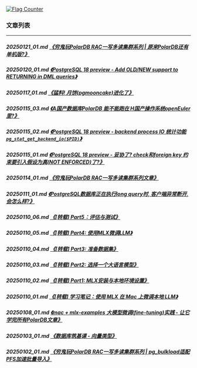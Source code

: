 <a rel="nofollow" href="http://info.flagcounter.com/h9V1"  ><img src="http://s03.flagcounter.com/count/h9V1/bg_FFFFFF/txt_000000/border_CCCCCC/columns_2/maxflags_12/viewers_0/labels_0/pageviews_0/flags_0/"  alt="Flag Counter"  border="0"  ></a>  
  
### 文章列表  
----  
##### 20250121_01.md   [《穷鬼玩PolarDB RAC一写多读集群系列 | 原来PolarDB还有单机版?》](20250121_01.md)  
##### 20250120_01.md   [《PostgreSQL 18 preview - Add OLD/NEW support to RETURNING in DML queries》](20250120_01.md)  
##### 20250117_01.md   [《猛料! 月饼(pgmooncake)进化了》](20250117_01.md)  
##### 20250115_03.md   [《A国产数据库PolarDB 能不能跑在 H国产操作系统openEuler里?》](20250115_03.md)  
##### 20250115_02.md   [《PostgreSQL 18 preview - backend process IO 统计功能 `pg_stat_get_backend_io($PID)`》](20250115_02.md)  
##### 20250115_01.md   [《PostgreSQL 18 preview - 妥协了? check和foreign key 约束要引入假设为真(NOT ENFORCED)了?》](20250115_01.md)  
##### 20250114_01.md   [《穷鬼玩PolarDB RAC一写多读集群系列文章》](20250114_01.md)  
##### 20250111_01.md   [《PostgreSQL数据库正在执行long query时, 客户端异常断开, 会怎么样?》](20250111_01.md)  
##### 20250110_06.md   [《[转载] Part5：评估与测试》](20250110_06.md)  
##### 20250110_05.md   [《[转载] Part4: 使用MLX微调LLM》](20250110_05.md)  
##### 20250110_04.md   [《[转载] Part3: 准备数据集》](20250110_04.md)  
##### 20250110_03.md   [《[转载] Part2: 选择一个大语言模型》](20250110_03.md)  
##### 20250110_02.md   [《[转载] Part1: MLX安装与本地环境设置》](20250110_02.md)  
##### 20250110_01.md   [《[转载] 学习笔记：使用 MLX 在 Mac 上微调本地 LLM》](20250110_01.md)  
##### 20250108_01.md   [《mac + mlx-examples 大模型微调(fine-tuning)实践 - 让它学完所有PolarDB文章》](20250108_01.md)  
##### 20250103_01.md   [《数据库筑基课 - 向量类型》](20250103_01.md)  
##### 20250102_01.md   [《穷鬼玩PolarDB RAC一写多读集群系列 | pg_bulkload适配PFS加速批量导入》](20250102_01.md)  
